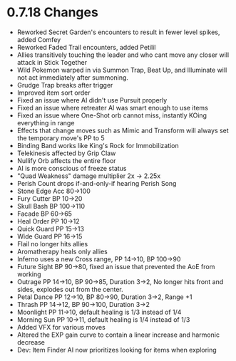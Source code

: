 # 0.7.18 Changes #

* Reworked Secret Garden's encounters to result in fewer level spikes, added Comfey
* Reworked Faded Trail encounters, added Petilil
* Allies transitively touching the leader and who cant move any closer will attack in Stick Together
* Wild Pokemon warped in via Summon Trap, Beat Up, and Illuminate will not act immediately after summoning.
* Grudge Trap breaks after trigger
* Improved item sort order
* Fixed an issue where AI didn't use Pursuit properly
* Fixed an issue where retreater AI was smart enough to use items
* Fixed an issue where One-Shot orb cannot miss, instantly KOing everything in range
* Effects that change moves such as Mimic and Transform will always set the temporary move's PP to 5
* Binding Band works like King's Rock for Immobilization
* Telekinesis affected by Grip Claw
* Nullify Orb affects the entire floor
* AI is more conscious of freeze status
* "Quad Weakness" damage multiplier 2x -> 2.25x
* Perish Count drops if-and-only-if hearing Perish Song
* Stone Edge Acc 80->100
* Fury Cutter BP 10->20
* Skull Bash BP 100->110
* Facade BP 60->65
* Heal Order PP 10->12
* Quick Guard PP 15->13
* Wide Guard PP 16->15
* Flail no longer hits allies
* Aromatherapy heals only allies
* Inferno uses a new Cross range, PP 14->10, BP 100->90
* Future Sight BP 90->80, fixed an issue that prevented the AoE from working
* Outrage PP 14->10, BP 90->85, Duration 3->2, No longer hits front and sides, explodes out from the center.
* Petal Dance PP 12->10, BP 80->90, Duration 3->2, Range +1
* Thrash PP 14->12, BP 90->100, Duration 3->2
* Moonlight PP 11->10, default healing is 1/3 instead of 1/4
* Morning Sun PP 10->11, default healing is 1/4 instead of 1/3
* Added VFX for various moves
* Altered the EXP gain curve to contain a linear increase and harmonic decrease
* Dev: Item Finder AI now prioritizes looking for items when exploring